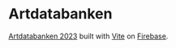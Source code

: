 # Artdatabanken

[Artdatabanken 2023](https://artdatabanken.ropaolle.se) built with [Vite](https://vitejs.dev/guide) on [Firebase](https://console.firebase.google.com/).
